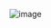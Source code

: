 
![image](https://github.com/CENASWESLEY/Cenaswesley/blob/c01ccc29468c12216a46c01fec6d8af38ccaf238/Mock-up.png)

